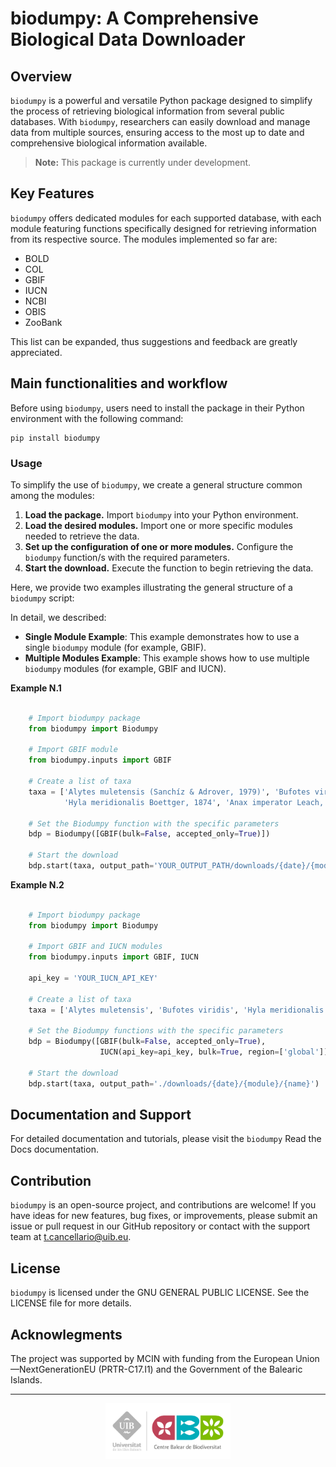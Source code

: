 <!-- This is a comment in Markdown 
<h1 style="display: flex; justify-content: space-between; align-items: center;">
  <span>biodumpy: A Comprehensive Biological Data Downloader</span>
  <img src="www/biodumpy.png" alt="Project Logo" width="200">
</h1>
-->

# biodumpy: A Comprehensive Biological Data Downloader


## Overview
``biodumpy`` is a powerful and versatile Python package designed to simplify the process of retrieving biological information 
from several public databases. 
With ``biodumpy``, researchers can easily download and manage data from multiple sources, ensuring access to the most 
up to date and comprehensive biological information available.

> **Note:** This package is currently under development.


## Key Features
``biodumpy`` offers dedicated modules for each supported database, with each module featuring functions specifically 
designed for retrieving information from its respective source. The modules implemented so far are:

- BOLD
- COL
- GBIF
- IUCN
- NCBI
- OBIS
- ZooBank

This list can be expanded, thus suggestions and feedback are greatly appreciated.


## Main functionalities and workflow
Before using ``biodumpy``, users need to install the package in their Python environment with the following command:

```
pip install biodumpy
```

### Usage
To simplify the use of ``biodumpy``, we create a general structure common among the modules:

1) **Load the package.** Import ``biodumpy`` into your Python environment.
2) **Load the desired modules.** Import one or more specific modules needed to retrieve the data.
3) **Set up the configuration of one or more modules.** Configure the ``biodumpy`` function/s with the required parameters.
4) **Start the download.** Execute the function to begin retrieving the data.

Here, we provide two examples illustrating the general structure of a ``biodumpy`` script:

In detail, we described:
- **Single Module Example**: This example demonstrates how to use a single ``biodumpy`` module (for example, GBIF).
- **Multiple Modules Example**: This example shows how to use multiple ``biodumpy`` modules (for example, GBIF and IUCN).

**Example N.1**

``` python

    # Import biodumpy package
    from biodumpy import Biodumpy

    # Import GBIF module
    from biodumpy.inputs import GBIF

    # Create a list of taxa
    taxa = ['Alytes muletensis (Sanchíz & Adrover, 1979)', 'Bufotes viridis (Laurenti, 1768)',
            'Hyla meridionalis Boettger, 1874', 'Anax imperator Leach, 1815']

    # Set the Biodumpy function with the specific parameters
    bdp = Biodumpy([GBIF(bulk=False, accepted_only=True)])

    # Start the download
    bdp.start(taxa, output_path='YOUR_OUTPUT_PATH/downloads/{date}/{module}/{name}')
```

**Example N.2**

``` python

    # Import biodumpy package
    from biodumpy import Biodumpy

    # Import GBIF and IUCN modules
    from biodumpy.inputs import GBIF, IUCN

    api_key = 'YOUR_IUCN_API_KEY'

    # Create a list of taxa
    taxa = ['Alytes muletensis', 'Bufotes viridis', 'Hyla meridionalis', 'Anax imperator']

    # Set the Biodumpy functions with the specific parameters
    bdp = Biodumpy([GBIF(bulk=False, accepted_only=True),
                    IUCN(api_key=api_key, bulk=True, region=['global'])])

    # Start the download
    bdp.start(taxa, output_path='./downloads/{date}/{module}/{name}')
```

## Documentation and Support
For detailed documentation and tutorials, please visit the ``biodumpy`` Read the Docs documentation.


## Contribution
``biodumpy`` is an open-source project, and contributions are welcome! 
If you have ideas for new features, bug fixes, or improvements, please submit an issue or pull request in our GitHub 
repository or contact with the support team at [t.cancellario@uib.eu](mailto:t.cancellario@uib.eu).


## License
``biodumpy`` is licensed under the GNU GENERAL PUBLIC LICENSE. See the LICENSE file for more details.


## Acknowlegments
The project was supported by MCIN with funding from the European Union—NextGenerationEU (PRTR-C17.I1) and 
the Government of the Balearic Islands.

<hr>
<div style="display: flex; justify-content: center">
<img src='/www/logo_cbb.png' alt='logo_cbb' width='200'>
</div>


